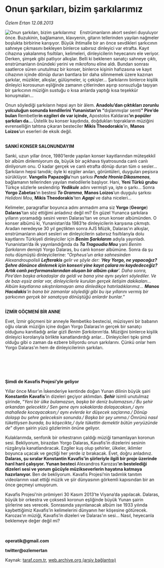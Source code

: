 # Onun şarkıları, bizim şarkılarımız

*Özlem Ertan 12.08.2013*

<div class="yazi"><img align="left" alt="Onun şarkıları, bizim şarkılarımız" border="0" src="http://www.taraf.com.tr/fotoraflar/makaleler/onun-sarkilari-bizim-sarkilarimiz_3080_orijinal.jpg" style="border-right-width:10px; border-color:#FFFFFF"/><p>Enstrümanların akort sesleri duyuluyor önce. Buzukinin, bağlamanın, klavyenin, gitarın tellerinden yayılan nağmeler boşlukta birbirine karışıyor. Büyük ihtimalle bir an önce sevdikleri şarkıcının sahneye çıkmasını bekleyen binlerce sabırsız dinleyici var etrafta. Kayıt cihazına yakalanmış fısıltıları, kelimeleri, dinleyicilerin heyecanını ele veriyor. Derken, şimşek gibi patlıyor alkışlar. Belli ki beklenen sanatçı sahneye çıktı, enstrümanların önündeki yerini ve mikrofonu eline aldı. Bundan sonrası saatlerce süren unutulmaz bir konser, binlerce kişinin hafızasına ve kayıt cihazının içinde dönüp duran bantlara bir daha silinmemek üzere kazınan şarkılar, müzikler, alkışlar, gülüşmeler, iç çekişler... Şarkılarını binlerce kişilik dinleyici korosunun eşliğinde zamanın çitlerinden aşırıp sonsuzluğa taşıyan bir şarkıcının müziğin sustuğu o kısa anlarda yaptığı kısa teşekkür konuşmaları... </p>
<p>Onun söylediği şarkıların hepsi ayrı bir âlem. <b>Anadolu’dan çıktıkları zorunlu yolculuğun sonunda kendilerini Yunanistan’ın “</b>dışlanmışlar semti<b>” Pire’de bulan </b>Rembetler<b>in ezgileri de var içinde, </b>Apostolos Kaldaras<b>’ın popüler şarkıları da... </b>Üstelik bu konser kaydında, doğdukları toprakların müziğini evrenselliğin tahtına çıkaran besteciler <b>Mikis Theodorakis</b>’in, <b>Manos Loizos</b>’un eserleri de eksik değil. </p>
<p><b><br/>SANKİ KONSER SALONUNDAYIM</b></p>
<p>Sanki, uzun yıllar önce, 1980’lerde yapılan konser kayıtlarından müteşekkil bir albüm dinlemiyorum da, büyük bir açıkhava tiyatrosunda canlı canlı dinliyorum onu. O kadar gerçek ve canlı etrafta dönüp duran tüm o sesler... Şarkıların hepsi tanıdık; öyle ki ezgiler anıları, görüntüleri, duyguları peşisıra sürüklüyor. <b>Vangelis Papazoğlu</b>’nun şarkısı<b> <i>Pende Hronia Dikasmenos</i></b><i>, </i>bağlamanın tellerinden yayılan melodilerle başlıyor. Hani, <b>Yeni Türkü grubu </b>Türkçe sözlerle seslendirip <b><i>Yedikule</i></b><i> </i>adını vermişti ya, işte o şarkı... Sonra <b>Yorgo Zabetas</b>’ın bestesi <b><i>To Gramma</i></b>, <b>Manos Loizos</b>’un duygulu şarkısı <i>Helidoni Mou</i>, <b>Mikis Theodorakis</b>’ten <b><i>Agapi</i></b> ve daha niceleri... </p>
<p>Kelimeler, paragraflar boyunca adını anmadım ama siz<b> Yorgo </b>(<b>George</b>)<b> Dalaras</b>’tan söz ettiğimi anladınız değil mi? En güzel Yunanca şarkılara yılların yoramadığı sesini veren Dalaras’tan ve onun konser albümünden. O konser albümü ki, Yunanistan’da 1983’te dinleyicilerin karşısına çıkmıştı. Aradan neredeyse 30 yıl geçtikten sonra AJS Müzik, Dalaras’ın alkışlar, enstrümanların akort sesleri ve dinleyicilerin sabırsız fısıltılarıyla dolu kayıtlarını Türkiyeli dinleyiciler için <b><i>Benim Şarkılarım</i></b><i> </i>adıyla yayınladı. Yunanistan’da ilk yayınlandığında da <b><i>Ta Tragoudia Mou</i></b><i> </i>yani <i>Benim Şarkılarım </i>demişti Yorgo Dalaras, bu canlı konser albümüne. Sonra da şu notu düşmüştü dinleyicilerine: “<i>Orpheus’un arka sahnesinden Alexandroupolisli <b>Lefterakis</b> gelir ve şöyle der: ‘<b>Hey Yorgo, ne yapacağız? Şehre dönünce dinlemek için konseri yine kayıt çalara mı kaydedeceğiz? Artık canlı performanslarından oluşan bir albüm çıkar</b>’. Daha sonra, Pire’den başka arkadaşlar da geldi ve bana yine aynı şeyleri söylediler. Ve de bazı eşsiz anlar var, dinleyicilerle kurulan gerçek iletişim dakikaları... Albüm kayıtlarına sıkıştırılamayan ama dinledikçe hatırladıklarımız... <b>Manos Hacıdakis</b>’in bana bir zamanlar söylediği gibi bu işe yıllarını vermiş bir şarkıcının gerçek bir sanatçıya dönüştüğü anlardır bunlar.</i>” </p>
<p><b><br/>İZMİR GÖÇMENİ BİR ANNE</b></p>
<p>Evet, İzmir göçmeni bir anneyle Rembetiko bestecisi, müzisyeni bir babanın oğlu olarak müziğin içine doğan Yorgo Dalaras’ın gerçek bir sanatçı olduğunu kanıtladığı anlar gizli <i>Benim Şarkılarım</i>’da. Müziğini binlerce kişilik dinleyici korolarıyla birlikte kanatlandırdığı anlar... Dinleyicileri tıpkı şimdi olduğu gibi o zaman da ezbere biliyordu onun şarkılarını. Çünkü onlar hem Yorgo Dalaras’ın hem de dinleyicilerinin şarkıları. </p>
<p><b> </b></p>
<p><b> </b></p>
<p><b><br/>Şimdi de Kavafis Projesi’yle geliyor</b></p>
<p>Yıllar önce Mısır’ın İskenderiye kentinde doğan Yunan dilinin büyük şairi <b>Konstantin Kavafis</b>’in dizeleri geçiyor aklımdan. <b><i>Şehir</i></b> isimli unutulmaz şiirinde, “<i>Yeni bir ülke bulamazsın, başka bir deniz bulamazsın./ Bu şehir arkandan gelecektir./ Sen gene aynı sokaklarda dolaşacaksın,/ aynı mahallede kocayacaksın;/ aynı evlerde kır düşecek saçlarına./ Dönüp dolaşıp bu şehre geleceksin sonunda./ Başka bir şey umma./ Ömrünü nasıl tükettiysen burada, bu köşecikte,/ öyle tükettin demektir bütün yeryüzünde de</i>” diyen şairin yüzü gözlerimin önüne geliyor. </p>
<p>Kulaklarımda, senfonik bir orkestranın çaldığı müziği tamamlayan koronun sesi. Bekliyorum, birazdan Yorgo Dalaras, Kavafis’in dizelerini sesinin rüzgârıyla kanatlandıracak. Ezgiler kuş olup şehirler, ülkeler, iklimler boyunca uçacak ve geçtiği her yerde iz bırakacak. Evet, doğru anladınız. <b>Dalaras, şu sıralar Konstantin Kavafis’in şiirleriyle ilgili bir proje üzerinde harıl harıl çalışıyor. Yunan besteci </b>Alexandros Karozas<b>’ın bestelediği dizeleri sesi ve yorum gücüyle müzikseverlerin hayatına katmaya hazırlanıyor. </b>Ben de bekliyorum. Kavafis Projesi’nin tadımlık tanıtım videolarının vaat ettiği müzik ve şiir dünyasının görkemli kapısından bir an önce geçmeyi umuyorum. </p>
<p>Kavafis Projesi’nin prömiyeri 30 Kasım 2013’te Viyana’da yapılacak. Dalaras, büyük bir orkestra ve çoksesli koronun eşliğinde büyük Yunan şairin şiirlerine ses verecek. Sonrasında yayınlanacak albüm ise 1933 yılında kaybettiğimiz Kavafis’in kelimelerini dünyanın her köşesine götürecek. Karozas’ın müziği, Kavafis’in dizeleri ve Dalaras’ın sesi... Nasıl, heyecanla beklemeye değer değil mi?</p>
<p><b><br/><br/>operatik@gmail.com</b></p>
<p><b>twitter@ozlemertan</b></p>
</div>

Kaynak: [taraf.com.tr](http://www.taraf.com.tr:80/ozlem-ertan-3/makale-onun-sarkilari-bizim-sarkilarimiz.htm), [web.archive.org (arşiv bağlantısı)](http://web.archive.org/web/20130813213059/http://www.taraf.com.tr:80/ozlem-ertan-3/makale-onun-sarkilari-bizim-sarkilarimiz.htm)
